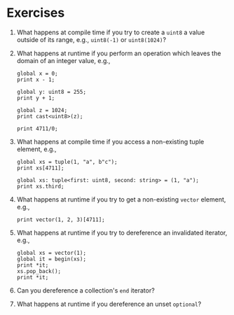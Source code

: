# Exercises

1. What happens at compile time if you try to create a `uint8` a value outside
   of its range, e.g., `uint8(-1)` or `uint8(1024)`?
1. What happens at runtime if you perform an operation which leaves the domain
   of an integer value, e.g.,

   ```spicy
   global x = 0;
   print x - 1;

   global y: uint8 = 255;
   print y + 1;

   global z = 1024;
   print cast<uint8>(z);

   print 4711/0;
   ```

1. What happens at compile time if you access a non-existing tuple element, e.g.,

   ```spicy
   global xs = tuple(1, "a", b"c");
   print xs[4711];

   global xs: tuple<first: uint8, second: string> = (1, "a");
   print xs.third;
   ```

1. What happens at runtime if you try to get a non-existing `vector` element, e.g.,

   ```spicy
   print vector(1, 2, 3)[4711];
   ```

1. What happens at runtime if you try to dereference an invalidated iterator, e.g.,

   ```spicy
   global xs = vector(1);
   global it = begin(xs);
   print *it;
   xs.pop_back();
   print *it;
   ```

1. Can you dereference a collection's `end` iterator?

1. What happens at runtime if you dereference an unset `optional`?
